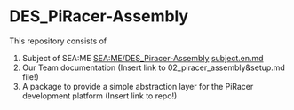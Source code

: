 # DES_PiRacer-Assembly
This repository consists of 
1. Subject of SEA:ME 
   [SEA:ME/DES_Piracer-Assembly](https://github.com/DES_Piracer-Assembly)
   [subject.en.md](/subject.en.md)
3. Our Team documentation 
   (Insert link to 02_piracer_assembly&setup.md file!)
4. A package to provide a simple abstraction layer for the PiRacer development platform 
   (Insert link to repo!)
